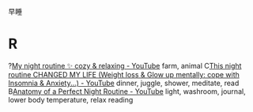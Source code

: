 早睡
# R
?[My night routine ✨ cozy & relaxing - YouTube](https://www.youtube.com/watch?v=UO9wfLseT9s)
	farm, animal
C[This night routine CHANGED MY LIFE (Weight loss & Glow up mentally: cope with Insomnia & Anxiety...) - YouTube](https://www.youtube.com/watch?v=dA-PtHbBijg)
	dinner, juggle, shower, meditate, read
B[Anatomy of a Perfect Night Routine - YouTube](https://www.youtube.com/watch?v=gDNDlPejKr4)
	light, washroom, journal, lower body temperature, relax reading